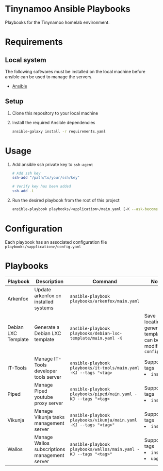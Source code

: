 <!-- @format -->

# Tinynamoo Ansible Playbooks

Playbooks for the Tinynamoo homelab environment.

# Requirements

## Local system

The following softwares must be installed on the local machine before ansible can be used to manage the servers.

- [Ansible](https://docs.ansible.com/ansible/latest/index.html)

## Setup

1. Clone this repository to your local machine
1. Install the required Ansible dependencies

   ```bash
   ansible-galaxy install -r requirements.yaml
   ```

# Usage

1. Add ansible ssh private key to `ssh-agent`

   ```bash
   # Add ssh key
   ssh-add "/path/to/your/ssh/key"

   # Verify key has been added
   ssh-add -L
   ```

1. Run the desired playbook from the root of this project

   ```bash
   ansible-playbook playbooks/<application>/main.yaml [-K --ask-become-pass] [-J --ask-vault-pass]
   ```

# Configuration

Each playbook has an associated configuration file `playbooks/<application>/config.yaml`

# Playbooks

| Playbook            | Description                                   | Command                                                           | Notes                                                                |
| ------------------- | --------------------------------------------- | ----------------------------------------------------------------- | -------------------------------------------------------------------- |
| Arkenfox            | Update arkenfox on installed systems          | `ansible-playbook playbooks/arkenfox/main.yaml`                   |                                                                      |
| Debian LXC Template | Generate a Debian LXC template                | `ansible-playbook playbooks/debian-lxc-template/main.yaml -K`     | Save location of generated template can be modified in `config.yaml` |
| IT-Tools            | Manage IT-Tools developer tools server        | `ansible-playbook playbooks/it-tools/main.yaml -KJ --tags "<tag>` | Supported tags<li>`install`                                          |
| Piped               | Manage Piped youtube proxy server             | `ansible-playbook playbooks/piped/main.yaml -KJ --tags "<tag>`    | Supported tags<li>`install`                                          |
| Vikunja             | Manage Vikunja tasks management server        | `ansible-playbook playbooks/vikunja/main.yaml -KJ --tags "<tag>"` | Supported tags<li>`install`                                          |
| Wallos              | Manage Wallos subscriptions management server | `ansible-playbook playbooks/wallos/main.yaml -KJ --tags "<tag>"`  | Supported tags<li>`install`<li>`upgrade`                             |
